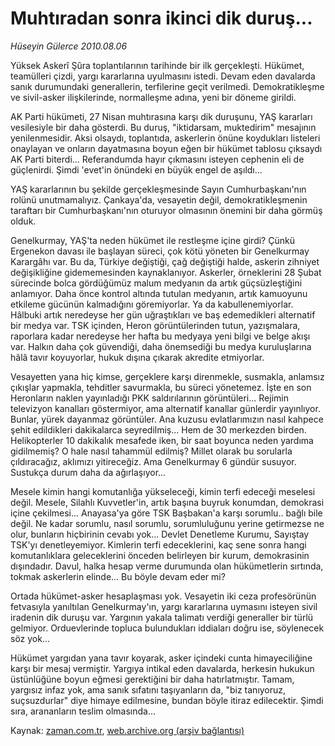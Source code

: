 # Muhtıradan sonra ikinci dik duruş...

*Hüseyin Gülerce 2010.08.06*

<td class="columnist-detail">
<p>Yüksek Askerî Şûra toplantılarının tarihinde bir ilk gerçekleşti. Hükümet, teamülleri çizdi, yargı kararlarına uyulmasını istedi. Devam eden davalarda sanık durumundaki generallerin, terfilerine geçit verilmedi. Demokratikleşme ve sivil-asker ilişkilerinde, normalleşme adına, yeni bir döneme girildi.</p>
<p>
<div id="haberMetinDiv">
<p>AK Parti hükümeti, 27 Nisan muhtırasına karşı dik duruşunu, YAŞ kararları vesilesiyle bir daha gösterdi. Bu duruş, "iktidarsam, muktedirim" mesajının yenilenmesidir. Aksi olsaydı, toplantıda, askerlerin önüne koydukları listeleri onaylayan ve onların dayatmasına boyun eğen bir hükümet tablosu çıksaydı AK Parti biterdi... Referandumda hayır çıkmasını isteyen cephenin eli de güçlenirdi. Şimdi 'evet'in önündeki en büyük engel de aşıldı...
<p>YAŞ kararlarının bu şekilde gerçekleşmesinde Sayın Cumhurbaşkanı'nın rolünü unutmamalıyız. Çankaya'da, vesayetin değil, demokratikleşmenin taraftarı bir Cumhurbaşkanı'nın oturuyor olmasının önemini bir daha görmüş olduk.
<p>Genelkurmay, YAŞ'ta neden hükümet ile restleşme içine girdi? Çünkü Ergenekon davası ile başlayan süreci, çok kötü yöneten bir Genelkurmay Karargâhı var. Bu da, Türkiye değiştiği, çağ değiştiği halde, askerin zihniyet değişikliğine gidememesinden kaynaklanıyor. Askerler, örneklerini 28 Şubat sürecinde bolca gördüğümüz malum medyanın da artık güçsüzleştiğini anlamıyor. Daha önce kontrol altında tutulan medyanın, artık kamuoyunu etkileme gücünün kalmadığını göremiyorlar. Ya da kabullenemiyorlar. Hâlbuki artık neredeyse her gün uğraştıkları ve baş edemedikleri alternatif bir medya var. TSK içinden, Heron görüntülerinden tutun, yazışmalara, raporlara kadar neredeyse her hafta bu medyaya yeni bilgi ve belge akışı var. Halkın daha çok güvendiği, daha önemsediği bu medya kuruluşlarına hâlâ tavır koyuyorlar, hukuk dışına çıkarak akredite etmiyorlar. 
<p>Vesayetten yana hiç kimse, gerçeklere karşı direnmekle, susmakla, anlamsız çıkışlar yapmakla, tehditler savurmakla, bu süreci yönetemez. İşte en son Heronların naklen yayınladığı PKK saldırılarının görüntüleri... Rejimin televizyon kanalları göstermiyor, ama alternatif kanallar günlerdir yayınlıyor. Bunlar, yürek dayanmaz görüntüler. Ana kuzusu evlatlarımızın nasıl kahpece şehit edildikleri dakikalarca seyredilmiş... Hem de 30 merkezden birden. Helikopterler 10 dakikalık mesafede iken, bir saat boyunca neden yardıma gidilmemiş? O hale nasıl tahammül edilmiş? Millet olarak bu sorularla çıldıracağız, aklımızı yitireceğiz. Ama Genelkurmay 6 gündür susuyor. Sustukça durum daha da ağırlaşıyor...
<p>Mesele kimin hangi komutanlığa yükseleceği, kimin terfi edeceği meselesi değil. Mesele, Silahlı Kuvvetler'in, artık başına buyruk konumdan, demokrasi içine çekilmesi... Anayasa'ya göre TSK Başbakan'a karşı sorumlu.. bağlı bile değil. Ne kadar sorumlu, nasıl sorumlu, sorumluluğunu yerine getirmezse ne olur, bunların hiçbirinin cevabı yok... Devlet Denetleme Kurumu, Sayıştay TSK'yı denetleyemiyor. Kimlerin terfi edeceklerini, kaç sene sonra hangi komutanlıklara geleceklerini önceden belirleyen bir kurum, demokrasinin dışındadır. Davul, halka hesap verme durumunda olan hükümetlerin sırtında, tokmak askerlerin elinde... Bu böyle devam eder mi?
<p>Ortada hükümet-asker hesaplaşması yok. Vesayetin iki ceza profesörünün fetvasıyla yanıltılan Genelkurmay'ın, yargı kararlarına uymasını isteyen sivil iradenin dik duruşu var. Yargının yakala talimatı verdiği generaller bir türlü gelmiyor. Orduevlerinde topluca bulundukları iddiaları doğru ise, söylenecek söz yok...
<p>Hükümet yargıdan yana tavır koyarak, asker içindeki cunta himayeciliğine karşı bir mesaj vermiştir. Yargıya intikal eden davalarda, herkesin hukukun üstünlüğüne boyun eğmesi gerektiğini bir daha hatırlatmıştır. Tamam, yargısız infaz yok, ama sanık sıfatını taşıyanların da, "biz tanıyoruz, suçsuzdurlar" diye himaye edilmesine, bundan böyle itiraz edilecektir. Şimdi sıra, arananların teslim olmasında... </p></p></p></p></p></p></p></div>
</p>
<a href="http://web.archive.org/web/20110105012415/mailto:h.gulerce@zaman.com.tr">
</a></td>

Kaynak: [zaman.com.tr](http://zaman.com.tr/yazar.do?yazino=1012963), [web.archive.org (arşiv bağlantısı)](http://web.archive.org/web/20110105012415/http://www.zaman.com.tr/yazar.do?yazino=1012963)
